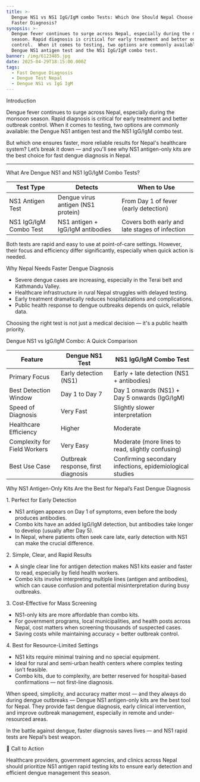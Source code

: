```yaml
---
title: >-
  Dengue NS1 vs NS1 IgG/IgM combo Tests: Which One Should Nepal Choose for
  Faster Diagnosis?
synopsis: >-
  Dengue fever continues to surge across Nepal, especially during the monsoon
  season. Rapid diagnosis is critical for early treatment and better outbreak
  control.  When it comes to testing, two options are commonly available: the
  Dengue NS1 antigen test and the NS1 IgG/IgM combo test.
banner: /img/6123485.jpg
date: 2025-04-29T18:15:00.000Z
tags:
  - Fast Dengue Diagnosis
  - Dengue Test Nepal
  - Dengue NS1 vs IgG IgM
---
```


Introduction

Dengue fever continues to surge across Nepal, especially during the monsoon season. Rapid diagnosis is critical for early treatment and better outbreak control.
When it comes to testing, two options are commonly available: the Dengue NS1 antigen test and the NS1 IgG/IgM combo test.

But which one ensures faster, more reliable results for Nepal's healthcare system?
Let’s break it down — and you'll see why NS1 antigen-only kits are the best choice for fast dengue diagnosis in Nepal.

***

What Are Dengue NS1 and NS1 IgG/IgM Combo Tests?

| Test Type              | Detects                            | When to Use                                    |
| ---------------------- | ---------------------------------- | ---------------------------------------------- |
| NS1 Antigen Test       | Dengue virus antigen (NS1 protein) | From Day 1 of fever (early detection)          |
| NS1 IgG/IgM Combo Test | NS1 antigen + IgG/IgM antibodies   | Covers both early and late stages of infection |

Both tests are rapid and easy to use at point-of-care settings. However, their focus and efficiency differ significantly, especially when quick action is needed.

Why Nepal Needs Faster Dengue Diagnosis

* Severe dengue cases are increasing, especially in the Terai belt and Kathmandu Valley.
* Healthcare infrastructure in rural Nepal struggles with delayed testing.
* Early treatment dramatically reduces hospitalizations and complications.
* Public health response to dengue outbreaks depends on quick, reliable data.

Choosing the right test is not just a medical decision — it's a public health priority.

Dengue NS1 vs IgG/IgM Combo: A Quick Comparison

| Feature                      | Dengue NS1 Test                    | NS1 IgG/IgM Combo Test                                   |
| ---------------------------- | ---------------------------------- | -------------------------------------------------------- |
| Primary Focus                | Early detection (NS1)              | Early + late detection (NS1 + antibodies)                |
| Best Detection Window        | Day 1 to Day 7                     | Day 1 onwards (NS1) + Day 5 onwards (IgG/IgM)            |
| Speed of Diagnosis           | Very Fast                          | Slightly slower interpretation                           |
| Healthcare Efficiency        | Higher                             | Moderate                                                 |
| Complexity for Field Workers | Very Easy                          | Moderate (more lines to read, slightly confusing)        |
| Best Use Case                | Outbreak response, first diagnosis | Confirming secondary infections, epidemiological studies |

Why NS1 Antigen-Only Kits Are the Best for Nepal’s Fast Dengue Diagnosis

1\. Perfect for Early Detection

* NS1 antigen appears on Day 1 of symptoms, even before the body produces antibodies.
* Combo kits have an added IgG/IgM detection, but antibodies take longer to develop (usually after Day 5).
* In Nepal, where patients often seek care late, early detection with NS1 can make the crucial difference.

2\. Simple, Clear, and Rapid Results

* A single clear line for antigen detection makes NS1 kits easier and faster to read, especially by field health workers.
* Combo kits involve interpreting multiple lines (antigen and antibodies), which can cause confusion and potential misinterpretation during busy outbreaks.

3\. Cost-Effective for Mass Screening

* NS1-only kits are more affordable than combo kits.
* For government programs, local municipalities, and health posts across Nepal, cost matters when screening thousands of suspected cases.
* Saving costs while maintaining accuracy = better outbreak control.

4\. Best for Resource-Limited Settings

* NS1 kits require minimal training and no special equipment.
* Ideal for rural and semi-urban health centers where complex testing isn’t feasible.
* Combo kits, due to complexity, are better reserved for hospital-based confirmations — not first-line diagnosis.

When speed, simplicity, and accuracy matter most — and they always do during dengue outbreaks — Dengue NS1 antigen-only kits are the best tool for Nepal.
They provide fast dengue diagnosis, early clinical intervention, and improve outbreak management, especially in remote and under-resourced areas.

In the battle against dengue, faster diagnosis saves lives — and NS1 rapid tests are Nepal’s best weapon.

📢 Call to Action

Healthcare providers, government agencies, and clinics across Nepal should prioritize NS1 antigen rapid testing kits to ensure early detection and efficient dengue management this season.
